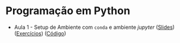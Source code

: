 # Programação em Python

* Aula 1 - Setup de Ambiente com `conda` e ambiente *jupyter* ([Slides](https://github.com/ai2-education-fiep-turma-4/02-programacao-python/blob/master/slides/aula1/02_python.pdf)) ([Exercícios](https://github.com/ai2-education-fiep-turma-4/02-programacao-python/blob/main/exercicios/aula1)) ([Código](https://github.com/ai2-education-fiep-turma-4/02-programacao-python/blob/main/src/aula1))

